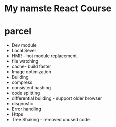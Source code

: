 # My namste React Course

# parcel

- Dev module
- Local Sever
- HMR - hot module replacement
- file watching
- cache- build faster
- Image optimization
- Building
- compress
- consistent hashing
- code splitting
- differential building - support older browser
- disgnostic
- Error handling
- Https
- Tree Shaking - removed unused code
